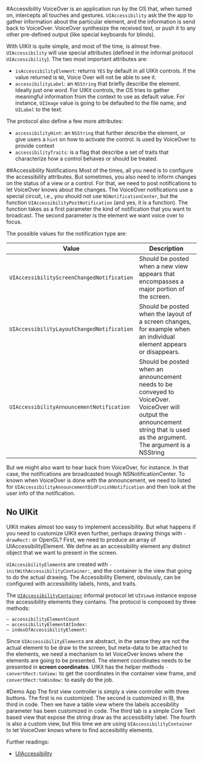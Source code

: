#Accessibility
VoiceOver is an application run by the OS that, when turned on, intercepts all touches and gestures. `UIAccessibility` ask the the app to gather information about the particular element, and the information is send back to VoiceOver. VoiceOver synthesize the received text, or push it to any other pre-defined output (like special keyboards for blinds). 

With UIKit is quite simple, and most of the time, is almost free. `UIAccessibility` will use special attributes (defined in the informal protocol `UIAccessibility`). The two most important attributes are: 

* `isAccessibilityElement`: returns `YES` by default in all UIKit  controls. If the value returned is `NO`, Voice Over will not be able to see it. 
* `accessibilityLabel`: an `NSString` that briefly describe the element. Ideally just one word. For UIKit controls, the OS tries to gather meaningful information from the context to use as default value. For instance, `UIImage` value is going to be defaulted to the file name, and `UILabel` to the text. 

The protocol also define a few more attributes: 
* `accessibilityHint`: an `NSString` that further describe the element, or give users a `hint` on how to activate the control. Is used by VoiceOver to provide context
* `accessibilityTraits`: is a flag that describe a set of traits that characterize how a control behaves or should be treated.

##Accessibility Notifications
Most of the times, all you need is to configure the accessibility attributes. But sometimes, you also need to inform changes on the status of a view or a control. For that, we need to post notifications to let VoiceOver knows about the changes. The VoiceOver notifications use a special circuit, i.e., you should not use `NSNotificationCenter`, but the function `UIAccessibilityPostNotification` (and yes, it is a function). The function takes as a first parameter the kind of notification that you want to broadcast. The second parameter is the element we want voice over to focus. 

The possible values for the notification type are: 

| Value | Description |
| --- | --- |
| `UIAccessibilityScreenChangedNotification` | Should be posted when a new view appears that encompasses a major portion of the screen. |
| `UIAccessibilityLayoutChangedNotification` | Should be posted when the layout of a screen changes, for example when an individual element appears or disappears. |
| `UIAccessibilityAnnouncementNotification` | Should be posted when an announcement needs to be conveyed to VoiceOver. VoiceOver will output the announcement string that is used as the argument. The argument is a NSString |

But we might also want to hear back from VoiceOver, for instance. In that case, the notifications are broadcasted trough NSNotificationCenter. To known when VoiceOver is done with the announcement, we need to listed for `UIAccessibilityAnnouncementDidFinishNotification` and then look at the user info of the notification. 

## No UIKit
UIKit makes almost too easy to implement accessibility. But what happens if you need to customize UIKit even further, perhaps drawing things with `-drawRect:` or OpenGL? First, we need to produce an array of UIAccessibilityElement. We define as an accessibility element any distinct object that we want to present in the screen. 

`UIAccesibilityElement`s are created with `-initWithAccessibilityContainer:`, and the container is the view that going to do the actual drawing. The Accessibility Element, obviously, can be configured with accessibility labels, hints, and traits. 

The [`UIAccessibilityContainer`](https://developer.apple.com/library/ios/documentation/uikit/reference/UIAccessibilityContainer_Protocol/Introduction/Introduction.html) informal protocol let `UIView`s instance expose the accessibility elements they contains. The protocol is composed by three methods: 

	– accessibilityElementCount
	– accessibilityElementAtIndex:
	– indexOfAccessibilityElement:
 
Since `UIAccessibilityElement`s are abstract, in the sense they are not the actual element to be draw to the screen, but meta-data to be attached to the elements, we need a mechanism to let VoiceOver knows where the elements are going to be presented. The element coordinates needs to be presented in **screen coordinates**. UIKit has the helper methods `-convertRect:toView:` to get the coordinates in the container view frame, and `convertRect:toWindow:` to easily do the job. 

#Demo App
The first view controller is simply a view controller with three buttons. The first is no customized. The second is customized in IB, the third in code. 
Then we have a table view where the labels accesibility parameter has been customized in code. 
The third tab is a simple Core Text based view that expose the string draw as the accessibility label. 
The fourth is also a custom view, but this time we are using `UIAccessibilityContainer` to let VoiceOver knows where to find accesibility elements. 

Further readings: 
* [UIAccessibility](http://nshipster.com/uiaccessibility/) 